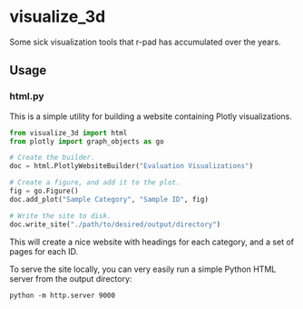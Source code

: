 # visualize_3d

Some sick visualization tools that r-pad has accumulated over the years.

## Usage

### html.py

This is a simple utility for building a website containing Plotly visualizations.

```python
from visualize_3d import html
from plotly import graph_objects as go

# Create the builder.
doc = html.PlotlyWebsiteBuilder("Evaluation Visualizations")

# Create a figure, and add it to the plot.
fig = go.Figure()
doc.add_plot("Sample Category", "Sample ID", fig)

# Write the site to disk.
doc.write_site("./path/to/desired/output/directory")
```

This will create a nice website with headings for each category, and a set of pages for each ID.

To serve the site locally, you can very easily run a simple Python HTML server from the output directory:

```
python -m http.server 9000
```
